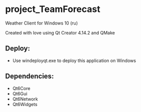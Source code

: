 # project_TeamForecast
Weather Client for Windows 10 (ru)

Created with love using Qt Creator 4.14.2 and QMake

## Deploy:
- Use windeployqt.exe to deploy this application on Windows

## Dependencies:
- Qt6Core
- Qt6Gui
- Qt6Network
- Qt6Widgets
	

